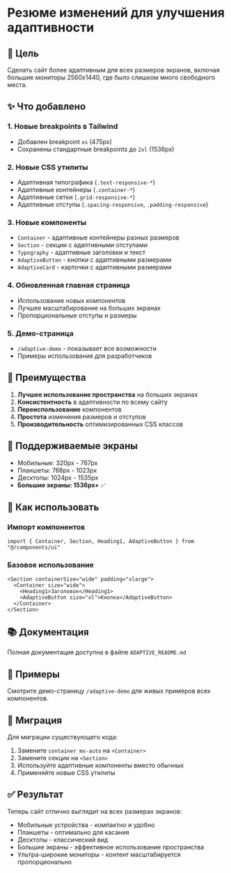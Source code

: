 # Резюме изменений для улучшения адаптивности

## 🎯 Цель
Сделать сайт более адаптивным для всех размеров экранов, включая большие мониторы 2560x1440, где было слишком много свободного места.

## ✨ Что добавлено

### 1. Новые breakpoints в Tailwind
- Добавлен breakpoint `xs` (475px)
- Сохранены стандартные breakpoints до `2xl` (1536px)

### 2. Новые CSS утилиты
- Адаптивная типографика (`.text-responsive-*`)
- Адаптивные контейнеры (`.container-*`)
- Адаптивные сетки (`.grid-responsive-*`)
- Адаптивные отступы (`.spacing-responsive`, `.padding-responsive`)

### 3. Новые компоненты
- `Container` - адаптивные контейнеры разных размеров
- `Section` - секции с адаптивными отступами
- `Typography` - адаптивные заголовки и текст
- `AdaptiveButton` - кнопки с адаптивными размерами
- `AdaptiveCard` - карточки с адаптивными размерами

### 4. Обновленная главная страница
- Использование новых компонентов
- Лучшее масштабирование на больших экранах
- Пропорциональные отступы и размеры

### 5. Демо-страница
- `/adaptive-demo` - показывает все возможности
- Примеры использования для разработчиков

## 🚀 Преимущества

1. **Лучшее использование пространства** на больших экранах
2. **Консистентность** в адаптивности по всему сайту
3. **Переиспользование** компонентов
4. **Простота** изменения размеров и отступов
5. **Производительность** оптимизированных CSS классов

## 📱 Поддерживаемые экраны

- Мобильные: 320px - 767px
- Планшеты: 768px - 1023px
- Десктопы: 1024px - 1535px
- **Большие экраны: 1536px+** ✅

## 🔧 Как использовать

### Импорт компонентов
```tsx
import { Container, Section, Heading1, AdaptiveButton } from "@/components/ui"
```

### Базовое использование
```tsx
<Section containerSize="wide" padding="xlarge">
  <Container size="wide">
    <Heading1>Заголовок</Heading1>
    <AdaptiveButton size="xl">Кнопка</AdaptiveButton>
  </Container>
</Section>
```

## 📚 Документация

Полная документация доступна в файле `ADAPTIVE_README.md`

## 🎨 Примеры

Смотрите демо-страницу `/adaptive-demo` для живых примеров всех компонентов.

## 🔄 Миграция

Для миграции существующего кода:
1. Замените `container mx-auto` на `<Container>`
2. Замените секции на `<Section>`
3. Используйте адаптивные компоненты вместо обычных
4. Применяйте новые CSS утилиты

## ✅ Результат

Теперь сайт отлично выглядит на всех размерах экранов:
- Мобильные устройства - компактно и удобно
- Планшеты - оптимально для касания
- Десктопы - классический вид
- Большие экраны - эффективное использование пространства
- Ультра-широкие мониторы - контент масштабируется пропорционально
